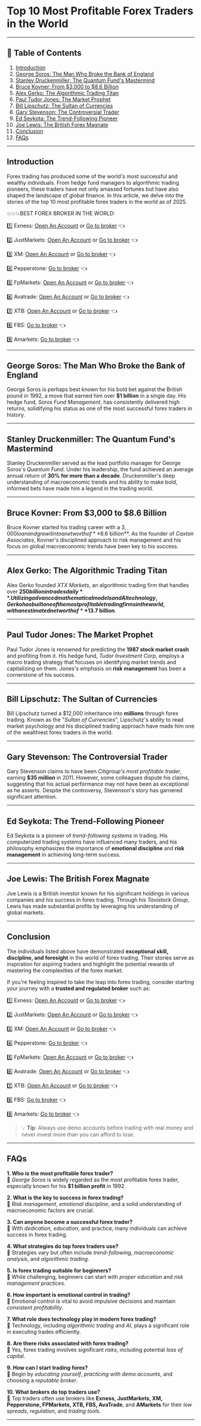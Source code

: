 # Top 10 Most Profitable Forex Traders in the World

---

## 📑 Table of Contents
1. [Introduction](#introduction)
2. [George Soros: The Man Who Broke the Bank of England](#george-soros)
3. [Stanley Druckenmiller: The Quantum Fund's Mastermind](#stanley-druckenmiller)
4. [Bruce Kovner: From $3,000 to $8.6 Billion](#bruce-kovner)
5. [Alex Gerko: The Algorithmic Trading Titan](#alex-gerko)
6. [Paul Tudor Jones: The Market Prophet](#paul-tudor-jones)
7. [Bill Lipschutz: The Sultan of Currencies](#bill-lipschutz)
8. [Gary Stevenson: The Controversial Trader](#gary-stevenson)
9. [Ed Seykota: The Trend-Following Pioneer](#ed-seykota)
10. [Joe Lewis: The British Forex Magnate](#joe-lewis)
11. [Conclusion](#conclusion)
12. [FAQs](#faqs)

---

## Introduction
Forex trading has produced some of the world's most successful and wealthy individuals. From hedge fund managers to algorithmic trading pioneers, these traders have not only amassed fortunes but have also shaped the landscape of global finance. In this article, we delve into the stories of the top 10 most profitable forex traders in the world as of 2025.

💥💥💥BEST FOREX BROKER IN THE WORLD:

1️⃣ Exness: [Open An Account](https://one.exnesstrack.org/boarding/sign-up/a/newup2) or [Go to broker](https://one.exnesstrack.org/a/newup2) 👈

2️⃣ JustMarkets: [Open An Account](https://one.justmarkets.link/a/79iqw0j6nj/landing/quick-start) or [Go to broker](https://one.justmarkets.link/a/79iqw0j6nj) 👈

3️⃣ XM: [Open An Account](https://clicks.pipaffiliates.com/c?c=589901&l=en&p=1) or [Go to broker](https://clicks.pipaffiliates.com/c?c=589901&l=en&p=0) 👈

4️⃣ Pepperstone: [Go to broker](https://trk.pepperstonepartners.com/aff_c?offer_id=367&aff_id=33954) 👈

5️⃣ FpMarkets: [Open An Account](https://portal.fpmarkets.com/int-EN/register?redir=stv&fpm-affiliate-utm-source=IB&fpm-affiliate-agt=56244) or [Go to broker](https://www.fpmarkets.com/?redir=stv&fpm-affiliate-utm-source=IB&fpm-affiliate-agt=56244) 👈

6️⃣ Avatrade: [Open An Account](https://www.avatrade.com/trading-account2?versionId=10301&tag=194438) or [Go to broker](https://www.avatrade.com?versionId=10301&tag=194438) 👈

7️⃣ XTB: [Open An Account](https://link-pso.xtb.com/pso/CgswI) or [Go to broker](https://link-pso.xtb.com/pso/zrUCY) 👈

8️⃣ FBS: [Go to broker](https://fbs.partners?ibl=587836&ibp=21398815) 👈

9️⃣ Amarkets: [Go to broker](https://www.amarkets.com/?g=WNRAN9&utm_source=google&utm_campaign=WNRAN9&utm_medium=linkedin) 👈

---

## George Soros: The Man Who Broke the Bank of England
George Soros is perhaps best known for his bold bet against the British pound in 1992, a move that earned him over **$1 billion** in a single day. His hedge fund, *Soros Fund Management*, has consistently delivered high returns, solidifying his status as one of the most successful forex traders in history.

---

## Stanley Druckenmiller: The Quantum Fund's Mastermind
Stanley Druckenmiller served as the lead portfolio manager for George Soros's *Quantum Fund*. Under his leadership, the fund achieved an average annual return of **30% for more than a decade**. Druckenmiller's deep understanding of macroeconomic trends and his ability to make bold, informed bets have made him a legend in the trading world.

---

## Bruce Kovner: From $3,000 to $8.6 Billion
Bruce Kovner started his trading career with a $3,000 loan and grew it into a net worth of **$8.6 billion**. As the founder of *Caxton Associates*, Kovner's disciplined approach to risk management and his focus on global macroeconomic trends have been key to his success.

---

## Alex Gerko: The Algorithmic Trading Titan
Alex Gerko founded *XTX Markets*, an algorithmic trading firm that handles over **$250 billion in trades daily**. Utilizing advanced mathematical models and AI technology, Gerko has built one of the most profitable trading firms in the world, with an estimated net worth of **$13.7 billion**.

---

## Paul Tudor Jones: The Market Prophet
Paul Tudor Jones is renowned for predicting the **1987 stock market crash** and profiting from it. His hedge fund, *Tudor Investment Corp*, employs a macro trading strategy that focuses on identifying market trends and capitalizing on them. Jones's emphasis on **risk management** has been a cornerstone of his success.

---

## Bill Lipschutz: The Sultan of Currencies
Bill Lipschutz turned a $12,000 inheritance into **millions** through forex trading. Known as the "*Sultan of Currencies*", Lipschutz's ability to read market psychology and his disciplined trading approach have made him one of the wealthiest forex traders in the world.

---

## Gary Stevenson: The Controversial Trader
Gary Stevenson claims to have been *Citigroup's most profitable trader*, earning **$35 million** in 2011. However, some colleagues dispute his claims, suggesting that his actual performance may not have been as exceptional as he asserts. Despite the controversy, Stevenson's story has garnered significant attention.

---

## Ed Seykota: The Trend-Following Pioneer
Ed Seykota is a pioneer of *trend-following systems* in trading. His computerized trading systems have influenced many traders, and his philosophy emphasizes the importance of **emotional discipline** and **risk management** in achieving long-term success.

---

## Joe Lewis: The British Forex Magnate
Joe Lewis is a British investor known for his significant holdings in various companies and his success in forex trading. Through his *Tavistock Group*, Lewis has made substantial profits by leveraging his understanding of global markets.

---

## Conclusion
The individuals listed above have demonstrated **exceptional skill, discipline, and foresight** in the world of forex trading. Their stories serve as inspiration for aspiring traders and highlight the potential rewards of mastering the complexities of the forex market.

If you're feeling inspired to take the leap into forex trading, consider starting your journey with a **trusted and regulated broker** such as:

1️⃣ Exness: [Open An Account](https://one.exnesstrack.org/boarding/sign-up/a/newup2) or [Go to broker](https://one.exnesstrack.org/a/newup2) 👈

2️⃣ JustMarkets: [Open An Account](https://one.justmarkets.link/a/79iqw0j6nj/landing/quick-start) or [Go to broker](https://one.justmarkets.link/a/79iqw0j6nj) 👈

3️⃣ XM: [Open An Account](https://clicks.pipaffiliates.com/c?c=589901&l=en&p=1) or [Go to broker](https://clicks.pipaffiliates.com/c?c=589901&l=en&p=0) 👈

4️⃣ Pepperstone: [Go to broker](https://trk.pepperstonepartners.com/aff_c?offer_id=367&aff_id=33954) 👈

5️⃣ FpMarkets: [Open An Account](https://portal.fpmarkets.com/int-EN/register?redir=stv&fpm-affiliate-utm-source=IB&fpm-affiliate-agt=56244) or [Go to broker](https://www.fpmarkets.com/?redir=stv&fpm-affiliate-utm-source=IB&fpm-affiliate-agt=56244) 👈

6️⃣ Avatrade: [Open An Account](https://www.avatrade.com/trading-account2?versionId=10301&tag=194438) or [Go to broker](https://www.avatrade.com?versionId=10301&tag=194438) 👈

7️⃣ XTB: [Open An Account](https://link-pso.xtb.com/pso/CgswI) or [Go to broker](https://link-pso.xtb.com/pso/zrUCY) 👈

8️⃣ FBS: [Go to broker](https://fbs.partners?ibl=587836&ibp=21398815) 👈

9️⃣ Amarkets: [Go to broker](https://www.amarkets.com/?g=WNRAN9&utm_source=google&utm_campaign=WNRAN9&utm_medium=linkedin) 👈

> 💡 **Tip**: Always use demo accounts before trading with real money and never invest more than you can afford to lose.

---

## FAQs

**1. Who is the most profitable forex trader?**  
💬 *George Soros* is widely regarded as the most profitable forex trader, especially known for his **$1 billion profit** in 1992.

**2. What is the key to success in forex trading?**  
💬 *Risk management*, *emotional discipline*, and a solid understanding of macroeconomic factors are crucial.

**3. Can anyone become a successful forex trader?**  
💬 With *dedication, education*, and practice, many individuals can achieve success in forex trading.

**4. What strategies do top forex traders use?**  
💬 Strategies vary but often include *trend-following*, *macroeconomic analysis*, and *algorithmic trading*.

**5. Is forex trading suitable for beginners?**  
💬 While challenging, beginners can start with *proper education* and *risk management practices*.

**6. How important is emotional control in trading?**  
💬 Emotional control is vital to avoid impulsive decisions and maintain *consistent profitability*.

**7. What role does technology play in modern forex trading?**  
💬 Technology, including *algorithmic trading* and *AI*, plays a significant role in executing trades efficiently.

**8. Are there risks associated with forex trading?**  
💬 Yes, forex trading involves significant *risks*, including potential *loss of capital*.

**9. How can I start trading forex?**  
💬 Begin by *educating yourself*, *practicing with demo accounts*, and choosing a *reputable broker*.

**10. What brokers do top traders use?**  
💬 Top traders often use brokers like **Exness, JustMarkets, XM, Pepperstone, FPMarkets, XTB, FBS, AvaTrade**, and **AMarkets** for their *low spreads*, *regulation*, and *trading tools*.

---

